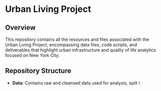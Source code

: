 
# Urban Living Project

## Overview
This repository contains all the resources and files associated with the Urban Living Project, encompassing data files, code scripts, and deliverables that highlight urban infrastructure and quality of life analytics focused on New York City.

## Repository Structure

- **Data**: Contains raw and cleansed data used for analysis, split i